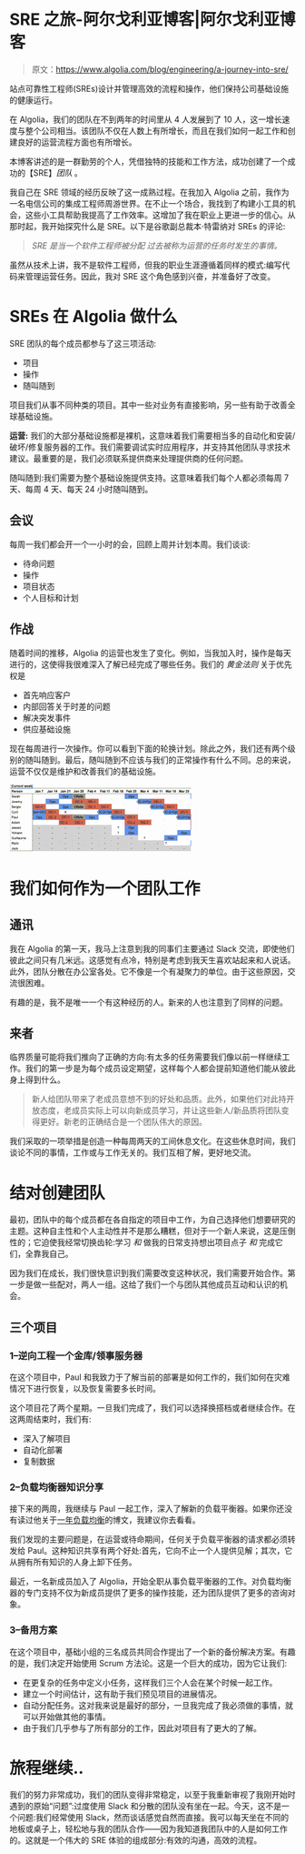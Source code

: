 # SRE 之旅-阿尔戈利亚博客|阿尔戈利亚博客

> 原文：<https://www.algolia.com/blog/engineering/a-journey-into-sre/>

站点可靠性工程师(SREs)设计并管理高效的流程和操作，他们保持公司基础设施的健康运行。

在 Algolia，我们的团队在不到两年的时间里从 4 人发展到了 10 人，这一增长速度与整个公司相当。该团队不仅在人数上有所增长，而且在我们如何一起工作和创建良好的运营流程方面也有所增长。

本博客讲述的是一群勤劳的个人，凭借独特的技能和工作方法，成功创建了一个成功的【SRE】*团队* 。

我自己在 SRE 领域的经历反映了这一成熟过程。在我加入 Algolia 之前，我作为一名电信公司的集成工程师周游世界。在不止一个场合，我找到了构建小工具的机会，这些小工具帮助我提高了工作效率。这增加了我在职业上更进一步的信心。从那时起，我开始探究什么是 SRE。以下是谷歌副总裁本·特雷纳对 SREs 的评论:

> *SRE 是当一个软件工程师被分配* *过去被称为运营的任务时发生的事情。*

虽然从技术上讲，我不是软件工程师，但我的职业生涯遵循着同样的模式:编写代码来管理运营任务。因此，我对 SRE 这个角色感到兴奋，并准备好了改变。

# [](#what-sres-do-at-algolia)**SREs 在 Algolia 做什么**

SRE 团队的每个成员都参与了这三项活动:

*   项目
*   操作
*   随叫随到

项目我们从事不同种类的项目。其中一些对业务有直接影响，另一些有助于改善全球基础设施。

**运营:** 我们的大部分基础设施都是裸机，这意味着我们需要相当多的自动化和安装/破坏/修复服务器的工作。我们需要调试实时应用程序，并支持其他团队寻求技术建议。最重要的是，我们必须联系提供商来处理提供商的任何问题。

随叫随到:我们需要为整个基础设施提供支持。这意味着我们每个人都必须每周 7 天、每周 4 天、每天 24 小时随叫随到。

## [](#meetings)会议

每周一我们都会开一个一小时的会，回顾上周并计划本周。我们谈谈:

*   待命问题
*   操作
*   项目状态
*   个人目标和计划

## [](#operations)作战

随着时间的推移，Algolia 的运营也发生了变化。例如，当我加入时，操作是每天进行的，这使得我很难深入了解已经完成了哪些任务。我们的 *黄金法则* 关于优先权是

*   首先响应客户
*   内部回答关于时差的问题
*   解决突发事件
*   供应基础设施

现在每周进行一次操作。你可以看到下面的轮换计划。除此之外，我们还有两个级别的随叫随到。最后，随叫随到不应该与我们的正常操作有什么不同。总的来说，运营不仅仅是维护和改善我们的基础设施。

![](img/80384c461227a4f554dd2087e57d8194.png)

# [](#how-we-work-as-a-team)**我们如何作为一个团队工作**

## [](#communications%c2%a0%c2%a0%c2%a0)通讯

我在 Algolia 的第一天，我马上注意到我的同事们主要通过 Slack 交流，即使他们彼此之间只有几米远。这感觉有点冷，特别是考虑到我天生喜欢站起来和人说话。此外，团队分散在办公室各处。它不像是一个有凝聚力的单位。由于这些原因，交流很困难。

有趣的是，我不是唯一一个有这种经历的人。新来的人也注意到了同样的问题。

## [](#newcomers)来者

临界质量可能将我们推向了正确的方向:有太多的任务需要我们像以前一样继续工作。我们的第一步是为每个成员设定期望，这样每个人都会提前知道他们能从彼此身上得到什么。

> 新人给团队带来了老成员意想不到的好处和品质。此外，如果他们对此持开放态度，老成员实际上可以向新成员学习，并让这些新人/新品质将团队变得更好。新老的正确结合是一个团队伟大的原因。

我们采取的一项举措是创造一种每周两天的工间休息文化。在这些休息时间，我们谈论不同的事情，工作或与工作无关的。我们互相了解，更好地交流。

# [](#pairing-creates-a-team)**结对创建团队**

最初，团队中的每个成员都在各自指定的项目中工作，为自己选择他们想要研究的主题。这种自主性和个人主动性并不是那么糟糕，但对于一个新人来说，这是压倒性的；它迫使我经常切换齿轮:学习 *和* 做我的日常支持想出项目点子 *和* 完成它们，全靠我自己。

因为我们在成长，我们很快意识到我们需要改变这种状况，我们需要开始合作。第一步是做一些配对，两人一组。这给了我们一个与团队其他成员互动和认识的机会。

## [](#three-projects)**三个项目**

### [](#1-reverse-engineering-a-vaultconsul-server)**1–逆向工程一个金库/领事服务器**

在这个项目中，Paul 和我致力于了解当前的部署是如何工作的，我们如何在灾难情况下进行恢复，以及恢复需要多长时间。

这个项目花了两个星期。一旦我们完成了，我们可以选择换搭档或者继续合作。在这两周结束时，我们有:

*   深入了解项目
*   自动化部署
*   复制数据

### [](#2-load-balancer-knowledge-sharing)**2–负载均衡器知识分享**

接下来的两周，我继续与 Paul 一起工作，深入了解新的负载平衡器。如果你还没有读过他关于[一年负载均衡](https://www.algolia.com/blog/engineering/one-year-load-balancing/)的博文，我建议你去看看。

我们发现的主要问题是，在运营或待命期间，任何关于负载平衡器的请求都必须转发给 Paul。这种知识共享有两个好处:首先，它向不止一个人提供见解；其次，它从拥有所有知识的人身上卸下任务。

最近，一名新成员加入了 Algolia，开始全职从事负载平衡器的工作。对负载均衡器的专门支持不仅为新成员提供了更多的操作技能，还为团队提供了更多的咨询对象。

### [](#3-backup-solution)**3–备用方案**

在这个项目中，基础小组的三名成员共同合作提出了一个新的备份解决方案。有趣的是，我们决定开始使用 Scrum 方法论。这是一个巨大的成功，因为它让我们:

*   在更复杂的任务中定义小任务，这样我们三个人会在某个时候一起工作。
*   建立一个时间估计，这有助于我们预见项目的进展情况。
*   自动分配任务。这对我来说是最好的部分，一旦我完成了我必须做的事情，就可以开始做其他的事情。
*   由于我们几乎参与了所有部分的工作，因此对项目有了更大的了解。

# [](#the-journey-continues)**旅程继续..**

我们的努力非常成功，我们的团队变得非常稳定，以至于我重新审视了我刚开始时遇到的原始“问题”:过度使用 Slack 和分散的团队没有坐在一起。今天，这不是一个问题:我们经常使用 Slack，然而谈话感觉自然而直接。我可以每天坐在不同的地板或桌子上，轻松地与我的团队合作——因为我知道我团队中的人是如何工作的。这就是一个伟大的 SRE 体验的组成部分:有效的沟通，高效的流程。